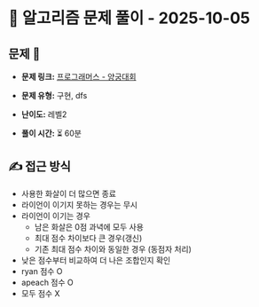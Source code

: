 # 📝 알고리즘 문제 풀이 - 2025-10-05

## 문제 📖

- **문제 링크:** [프로그래머스 - 양궁대회](https://school.programmers.co.kr/learn/courses/30/lessons/92342)

- **문제 유형:** 구현, dfs

- **난이도:** 레벨2

- **풀이 시간:** ⏳ 60분

## ✍ 접근 방식

- 사용한 화살이 더 많으면 종료
- 라이언이 이기지 못하는 경우는 무시
- 라이언이 이기는 경우
  - 남은 화살은 0점 과녁에 모두 사용
  - 최대 점수 차이보다 큰 경우(갱신)
  - 기존 최대 점수 차이와 동일한 경우 (동점자 처리)
- 낮은 점수부터 비교하여 더 나은 조합인지 확인
- ryan 점수 O
- apeach 점수 O
- 모두 점수 X
